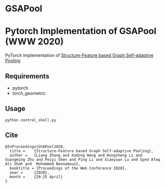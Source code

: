 # GSAPool
Pytorch Implementation of GSAPool (WWW 2020)
====

PyTorch implementation of [Structure-Feature based Graph Self-adaptive Pooling](https://arxiv.org/pdf/2002.00848)




## Requirements
  * pytorch
  * torch_geometric

## Usage

```python control_shell.py```


## Cite
```
@InProceedings{GSAPool2020,
  title = 	 {Structure-Feature based Graph Self-adaptive Pooling},
  author = 	 {Liang Zhang and Xudong Wang and Hongsheng Li and Guangming Zhu and Peiyi Shen and Ping Li and Xiaoyuan Lu and Syed Afaq Ali Shah and  Mohammed Bennamoun},
  booktitle = {Proceedings of the Web Conference 2020},
  year = 	 {2020},
  month = 	 {20-25 April}
}
```

